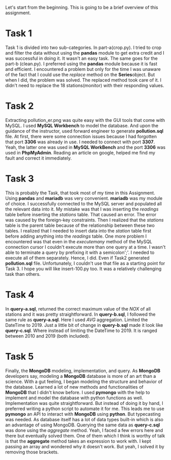 Let's start from the beginning. This is going to be a brief overview of this assignment.
# Task 1
Task 1 is divided into two sub-categories.
In part-a(crop.py). I tried to crop and filter the data without using the **pandas** module to get extra credit and I was successful in doing it. It wasn't an easy task. 
The same goes for the part-b (clean.py). I preferred using the **pandas** module because it is fast and efficient. I encountered a problem but only for the time I was unaware of the fact that I could use the *replace* method on the **Series**object. But when I did, the problem was solved. The replaced method took care of it. I didn't need to replace the 18 stations(monitor) with their responding values. 
# Task 2
Extracting pollution_er.png was quite easy with the GUI tools that come with MySQL. I used **MySQL Workbench** to model the database. And upon the guidance of the instructor, used forward engineer to generate **pollution.sql** file. 
At first, there were some connection issues because I had forgotten that port **3306** was already in use. I needed to connect with port **3307**. Yeah, the latter one was used in **MySQL WorkBench** and the port **3306** was used in **PhpMyAdmin**. Reading an article on google, helped me find my fault and correct it immediately.
# Task 3
This is probably the Task, that took most of my time in this Assignment. Using **pandas** and **mariadb** was very convenient. **mariadb** was my module of choice. I successfully connected to the MySQL server and populated all the relevant data into it. My mistake was that I was inserting the *readings* table before inserting the *stations* table. That caused an error. The error was caused by the foreign-key constraints. Then I realized that the *stations* table is the parent table because of the relationship between these two tables. I realized that I needed to insert data into the *station* table first before adding anything into the *readings* table. One more problem I encountered was that even in the *executemany* method of the MySQL connection cursor I couldn't execute more than one query at a time. I wasn't able to terminate a query by prefixing it with a semicolon';'. I needed to execute all of them separately. Hence, I did. Even if Task2 generated **pollution.sql** file. Unfortunately, I couldn't use that file as a starting point for Task 3.
I hope you will like insert-100.py too. It was a relatively challenging task than others. 
# Task 4
In **query-a.sql**, returned the correct maximum value of the *NOX* of all stations and it was pretty straightforward. 
In **query-b.sql**, I followed the same rule as **query-a.sql**. Here I used *AVG* aggregation. Limited the DateTime to 2019. 
Just a little bit of change in **query-b.sql** made it look like **query-c.sql**. Where instead of limiting the DateTime to 2019. It is ranged between 2010 and 2019 (both included).
# Task 5
Finally, the **MongoDB** modeling, implementation, and query.
As **MongoDB** developers say, modeling a **MongoDB** database is more of an art than a science. With a gut feeling, I began modeling the structure and behavior of the database. Learned a lot of new methods and functionalities of **MongoDB** that I didn't know before. I used **pymongo** with the help to implement and model the database with python functions as well. 
Implementation was quite straightforward. But instead of doing it by hand, I preferred writing a python script to automate it for me. This leads me to use **pymongo** an API to interact with **MongoDB** using **python**. But typecasting was needed. As database itself has a lot of data types built-in which is also an advantage of using MongoDB. 
Querying the same data as **query-c.sql** was done using the *aggregate* method. Yeah, I faced a few errors here and there but eventually solved them. One of them which I think is worthy of talk is that the **aggregate** method takes an expression to work with. I kept passing an array and wondered why it doesn't work. But yeah, I solved it by removing those brackets.